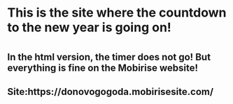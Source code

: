 <h1 >This is the site where the countdown to the new year is going on!<h1>
<h2>In the html version, the timer does not go!
But everything is fine on the Mobirise website!<h2>
Site:https://donovogogoda.mobirisesite.com/
